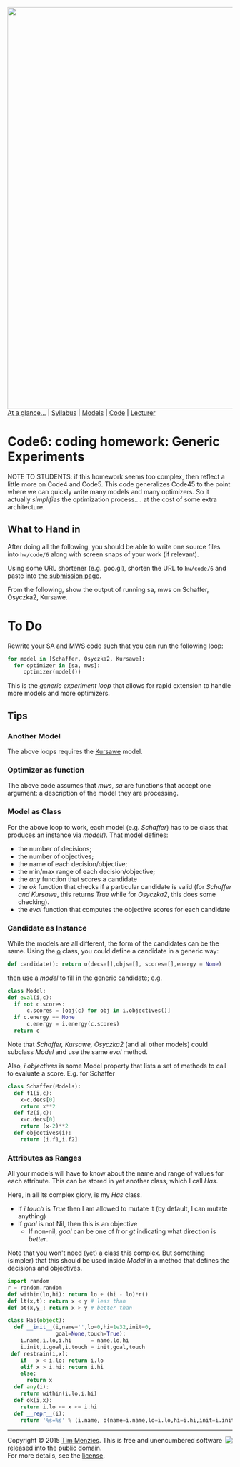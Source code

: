 [<img width=900 src="https://raw.githubusercontent.com/txt/mase/master/img/banner1.png">](https://github.com/txt/mase/blob/master/README.md)   
[At a glance...](https://github.com/txt/mase/blob/master/OVERVIEW.md) |
[Syllabus](https://github.com/txt/mase/blob/master/SYLLABUS.md) |
[Models](https://github.com/txt/mase/blob/master/MODELS.md) |
[Code](https://github.com/txt/mase/tree/master/src) |
[Lecturer](http://menzies.us) 


# Code6: coding homework:  Generic Experiments

NOTE TO STUDENTS: if this homework seems too complex, then reflect a little more on Code4 and Code5. This
code generalizes Code45 to the point where we can quickly write many models and many optimizers. So it
actually _simplifies_ the optimization process.... at the cost of some extra architecture.

## What to Hand in

After doing all the following, you should 
be able to write one source files into  `hw/code/6` along with
screen snaps of your work (if relevant).

Using some URL shortener (e.g. goo.gl), shorten the URL to `hw/code/6`
and paste into [the submission page](https://goo.gl/lZEmEm).

From the following, show the output of running sa, mws on Schaffer, Osyczka2, Kursawe.


# To Do

Rewrite your SA and MWS code such that you can run the following loop:

```python
for model in [Schaffer, Osyczka2, Kursawe]:
  for optimizer in [sa, mws]:
     optimizer(model())
```

This is the _generic experiment loop_ that allows for rapid extension to handle more models and more optimizers.

## Tips

### Another Model

The above loops requires the  [Kursawe](models/moeaProblems.pdf) model.

### Optimizer as function

The above code assumes that _mws_, _sa_ are functions that accept one argument: a description of the model they are processing.

### Model as Class

For the above loop to work, each model (e.g. _Schaffer_) has to be class that produces an instance via _model()_.
That model defines:

+ the number of decisions;
+ the number of objectives;
+ the name of each decision/objective;
+ the min/max range of each decision/objective;
+ the _any_ function that scores a candidate
+ the _ok_ function that checks if a particular candidate is valid (for _Schaffer and Kursawe_, this returns _True_ while
for _Osyczka2_, this does some checking).
+ the _eval_ function that computes the objective scores for each candidate

### Candidate as Instance

While the models are all different, the form of the candidates can be the same. Using the [o](https://github.com/txt/mase/blob/master/src/abstract.py#L246-L261) class, you could define a candidate in a generic way:

```python
def candidate(): return o(decs=[],objs=[], scores=[],energy = None)
```

then use a _model_ to fill in the generic candidate; e.g.

```python
class Model:
def eval(i,c):
  if not c.scores:
      c.scores = [obj(c) for obj in i.objectives()] 
  if c.energy == None
      c.energy = i.energy(c.scores)
  return c
```

Note that _Schaffer, Kursawe, Osyczka2_ (and all other models) could subclass _Model_ and use the same _eval_ method.

Also, _i.objectives_ is some Model property that lists a set of methods to call to evaluate a score. E.g. for Schaffer

```python
class Schaffer(Models):
  def f1(i,c):
    x=c.decs[0]
    return x**2
  def f2(i,c):
	x=c.decs[0]
	return (x-2)**2
  def objectives(i):
    return [i.f1,i.f2] 
```
			 
### Attributes as Ranges

All your models will have to know about the name and range of values for each attribute. This can be stored in yet another
class, which I call _Has_.

Here, in all its complex glory, is my _Has_ class.

+ If _i.touch_ is _True_ then I am allowed to mutate it (by default, I can mutate anything)
+ If _goal_ is not Nil, then this is an objective
   + If non-nil, _goal_ can be one of _lt_ or _gt_ indicating what direction is _better_.

Note that you won't need (yet) a class this complex. But something (simpler) that this should be used inside _Model_ in
a method that defines the decisions and objectives.


```python
import random
r = random.random
def within(lo,hi): return lo + (hi - lo)*r()
def lt(x,t): return x < y # less than
def bt(x,y_: return x > y # better than

class Has(object):
  def __init__(i,name='',lo=0,hi=1e32,init=0,
               goal=None,touch=True):
    i.name,i.lo,i.hi      = name,lo,hi
    i.init,i.goal,i.touch = init,goal,touch
 def restrain(i,x):
    if   x < i.lo: return i.lo
    elif x > i.hi: return i.hi
    else:
      return x
  def any(i):
    return within(i.lo,i.hi)
  def ok(i,x):
    return i.lo <= x <= i.hi
  def __repr__(i):
    return '%s=%s' % (i.name, o(name=i.name,lo=i.lo,hi=i.hi,init=i.init,goal=i.goal,touch=i.touch))
```



_________

<img align=right src="https://raw.githubusercontent.com/txt/mase/master/img/pd-icon.png">Copyright © 2015 [Tim Menzies](http://menzies.us).
This is free and unencumbered software released into the public domain.   
For more details, see the [license](https://github.com/txt/mase/blob/master/LICENSE.md).

